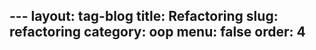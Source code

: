 ﻿﻿﻿---layout: tag-blogtitle: Refactoringslug: refactoringcategory: oopmenu: falseorder: 4---